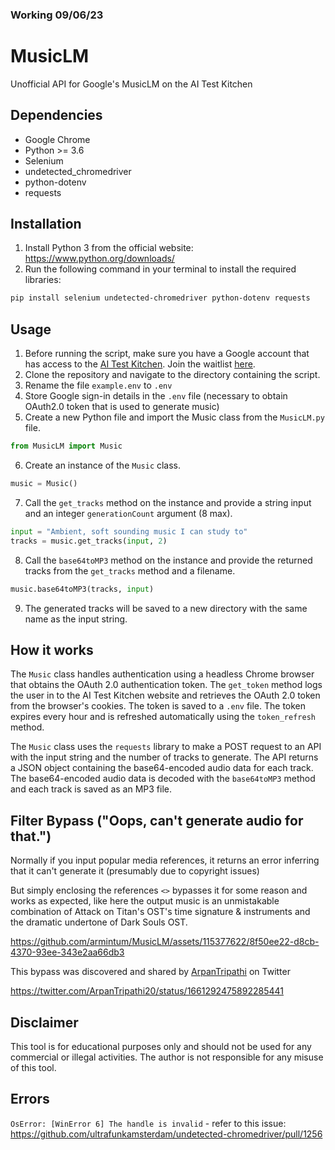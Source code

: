 ### Working 09/06/23

# MusicLM

Unofficial API for Google's MusicLM on the AI Test Kitchen

## Dependencies

- Google Chrome
- Python >= 3.6
- Selenium
- undetected_chromedriver
- python-dotenv
- requests

## Installation

1. Install Python 3 from the official website: https://www.python.org/downloads/
2. Run the following command in your terminal to install the required libraries: 
```sh
pip install selenium undetected-chromedriver python-dotenv requests
```

## Usage

1. Before running the script, make sure you have a Google account that has access to the [AI Test Kitchen](https://aitestkitchen.withgoogle.com/). Join the waitlist [here](https://aitestkitchen.withgoogle.com/signup).
2. Clone the repository and navigate to the directory containing the script.
3. Rename the file `example.env` to `.env` 
4. Store Google sign-in details in the `.env` file (necessary to obtain OAuth2.0 token that is used to generate music)
5. Create a new Python file and import the Music class from the `MusicLM.py` file.
```python
from MusicLM import Music
```
6. Create an instance of the `Music` class.
```python
music = Music()
```
7. Call the `get_tracks` method on the instance and provide a string input and an integer `generationCount` argument (8 max).
```python
input = "Ambient, soft sounding music I can study to"
tracks = music.get_tracks(input, 2)
```
8. Call the `base64toMP3` method on the instance and provide the returned tracks from the `get_tracks` method and a filename.
```python
music.base64toMP3(tracks, input)
```
9. The generated tracks will be saved to a new directory with the same name as the input string.

## How it works

The `Music` class handles authentication using a headless Chrome browser that obtains the OAuth 2.0 authentication token. The `get_token` method logs the user in to the AI Test Kitchen website and retrieves the OAuth 2.0 token from the browser's cookies. The token is saved to a `.env` file. The token expires every hour and is refreshed automatically using the `token_refresh` method.

The `Music` class uses the `requests` library to make a POST request to an API with the input string and the number of tracks to generate. The API returns a JSON object containing the base64-encoded audio data for each track. The base64-encoded audio data is decoded with the `base64toMP3` method and each track is saved as an MP3 file. 

## Filter Bypass ("Oops, can't generate audio for that.")

Normally if you input popular media references, it returns an error inferring that it can't generate it (presumably due to copyright issues)

But simply enclosing the references `<>` bypasses it for some reason and works as expected, like here the output music is an unmistakable combination of Attack on Titan's OST's time signature & instruments and the dramatic undertone of Dark Souls OST.

https://github.com/armintum/MusicLM/assets/115377622/8f50ee22-d8cb-4370-93ee-343e2aa66db3


This bypass was discovered and shared by [ArpanTripathi](https://twitter.com/ArpanTripathi20) on Twitter

 https://twitter.com/ArpanTripathi20/status/1661292475892285441

## Disclaimer

This tool is for educational purposes only and should not be used for any commercial or illegal activities. The author is not responsible for any misuse of this tool.

## Errors


 ```OsError: [WinError 6] The handle is invalid```  - refer to this issue: https://github.com/ultrafunkamsterdam/undetected-chromedriver/pull/1256

